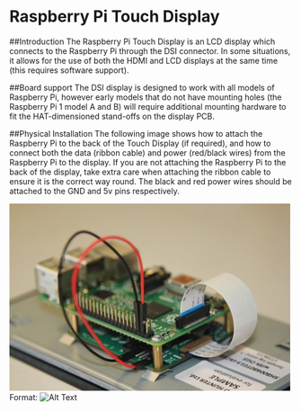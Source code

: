 # Raspberry Pi Touch Display
##Introduction
The Raspberry Pi Touch Display is an LCD display which connects to the Raspberry Pi through the DSI connector. In some situations, it allows for the use of both the HDMI and LCD displays at the same time (this requires software support).

##Board support
The DSI display is designed to work with all models of Raspberry Pi, however early models that do not have mounting holes (the Raspberry Pi 1 model A and B) will require additional mounting hardware to fit the HAT-dimensioned stand-offs on the display PCB.

##Physical Installation
The following image shows how to attach the Raspberry Pi to the back of the Touch Display (if required), and how to connect both the data (ribbon cable) and power (red/black wires) from the Raspberry Pi to the display. If you are not attaching the Raspberry Pi to the back of the display, take extra care when attaching the ribbon cable to ensure it is the correct way round. The black and red power wires should be attached to the GND and 5v pins respectively.

![GitHub Logo](/touch.jpg)
Format: ![Alt Text](url)
